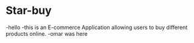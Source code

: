 # Star-buy
 -hello 
 -this is an E-commerce Application allowing users to buy different products online.
-omar was here
